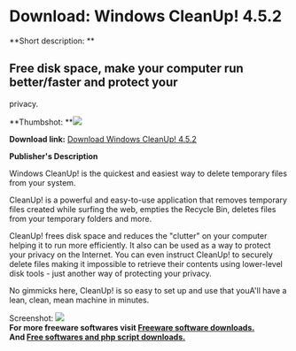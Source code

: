 # Download: Windows CleanUp! 4.5.2

**Short description: **

## Free disk space, make your computer run better/faster and protect your
privacy.

  
**Thumbshot: **![](http://www.freewarefiles.com/screenshot/windowscleanup_md.gif)   
  
**Download link:** [Download Windows CleanUp! 4.5.2](http://freesoftwares.boysofts.com/Windows-CleanUp_program_27837.html)  
  

**Publisher's Description**  
  

Windows CleanUp! is the quickest and easiest way to delete temporary files
from your system.

CleanUp! is a powerful and easy-to-use application that removes temporary
files created while surfing the web, empties the Recycle Bin, deletes files
from your temporary folders and more.

CleanUp! frees disk space and reduces the "clutter" on your computer helping
it to run more efficiently. It also can be used as a way to protect your
privacy on the Internet. You can even instruct CleanUp! to securely delete
files making it impossible to retrieve their contents using lower-level disk
tools - just another way of protecting your privacy.

No gimmicks here, CleanUp! is so easy to set up and use that youA'll have a
lean, clean, mean machine in minutes.

  
  
Screenshot: ![](http://www.freewarefiles.com/screenshot/windowscleanup.gif)  
**For more freeware softwares visit [Freeware software downloads.](http://freesoftwares.boysofts.com/)**   
**And [Free softwares and php script downloads.](http://www.boysofts.com/)**


